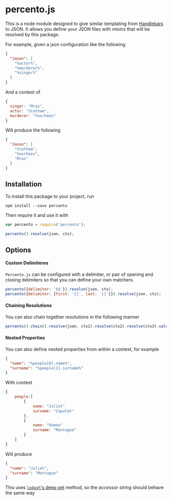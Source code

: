 # percento.js

This is a node module designed to give similar templating from [Handlebars](http://handlebarsjs.com/) to JSON. It allows you define your JSON files with _mixins_ that will be resolved by this package.


For example, given a json configuration like the following
```json
{
  "Jason": [
    "%actor%",
    "%murderer%",
    "%singer%"
  ]
}
```
And a context of
```js
{
  singer: "Mraz",
  actor: "Statham",
  murderer: "Voorhees"
}
```
Will produce the following
```json
{
  "Jason": [
    "Statham",
    "Voorhees",
    "Mraz"
  ]
}
```

## Installation ##

To install this package to your project, run
```
npm install --save percento
```
Then require it and use it with
```js
var percento = require('percento');

percento().resolve(json, ctx);
```

## Options ##

#### Custom Delimiteres ####

`Percento.js` can be configured with a delimiter, or pair of opening and closing delimiters so that you can define your own matchers.
```js
percento({delimiter: '$$'}).resolve(json, ctx);
percento({delimiter: {first: '{{', last: '}}'}}).resolve(json, ctx);
```

#### Chaining Resolutions ####

You can also chain together resolutions in the following manner
```js
percento().chain().resolve(json, ctx1).resolve(ctx2).resolve(ctx3).value();
```

#### Nested Properties ####

You can also define nested properties from within a context, for example
```json
{
  "name": "%people[0].name%",
  "surname": "%people[1].surname%"
}
```
With context
```js
{
    people:[
        {
            name: "Juliet"
            surname: "Capulet"
        },
        {
            name: "Romeo"
            surname: "Montague"
        }
    ]
}

```
Will produce
```json
{
  "name": "Juliet",
  "surname": "Montague"
}
```
This uses [`lodash`'s deep get](https://lodash.com/docs#get) method, so the _accessor string_ should behave the same way

